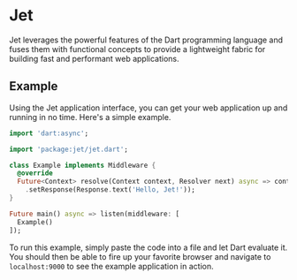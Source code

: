 # Jet

Jet leverages the powerful features of the Dart programming language and
fuses them with functional concepts to provide a lightweight fabric for building
fast and performant web applications.

## Example

Using the Jet application interface, you can get your web application up and
running in no time. Here's a simple example.

```dart
import 'dart:async';

import 'package:jet/jet.dart';

class Example implements Middleware {
  @override
  Future<Context> resolve(Context context, Resolver next) async => context
    .setResponse(Response.text('Hello, Jet!'));
}

Future main() async => listen(middleware: [
  Example()
]);
```

To run this example, simply paste the code into a file and let Dart evaluate
it. You should then be able to fire up your favorite browser and navigate to
`localhost:9000` to see the example application in action.
